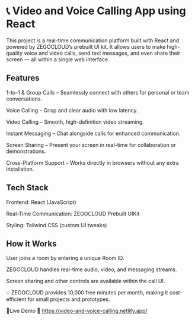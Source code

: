 # 📞 Video and Voice Calling App using React
This project is a real-time communication platform built with React and powered by ZEGOCLOUD’s prebuilt UI kit.
It allows users to make high-quality voice and video calls, send text messages, and even share their screen — all within a single web interface.

## Features
1-to-1 & Group Calls – Seamlessly connect with others for personal or team conversations.

Voice Calling – Crisp and clear audio with low latency.

Video Calling – Smooth, high-definition video streaming.

Instant Messaging – Chat alongside calls for enhanced communication.

Screen Sharing – Present your screen in real-time for collaboration or demonstrations.

Cross-Platform Support – Works directly in browsers without any extra installation.

## Tech Stack
Frontend: React (JavaScript)

Real-Time Communication: ZEGOCLOUD Prebuilt UIKit

Styling: Tailwind CSS (custom UI tweaks)

## How it Works
User joins a room by entering a unique Room ID.

ZEGOCLOUD handles real-time audio, video, and messaging streams.

Screen sharing and other controls are available within the call UI.

💡 ZEGOCLOUD provides 10,000 free minutes per month, making it cost-efficient for small projects and prototypes.


🚀Live Demo
🔗 https://video-and-voice-calling.netlify.app/
